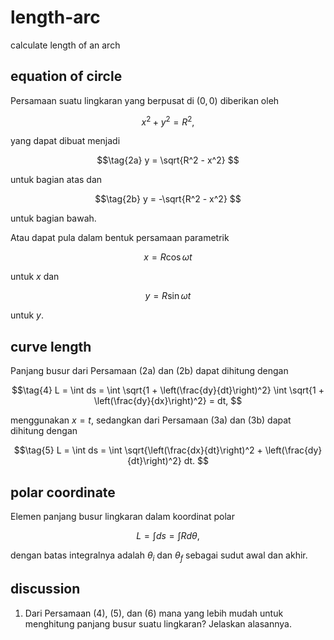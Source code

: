 # length-arc
calculate length of an arch


## equation of circle
Persamaan suatu lingkaran yang berpusat di $(0, 0)$ diberikan oleh

$$\tag{1}
x^2 + y^2 = R^2,
$$

yang dapat dibuat menjadi

$$\tag{2a}
y = \sqrt{R^2 - x^2}
$$

untuk bagian atas dan

$$\tag{2b}
y = -\sqrt{R^2 - x^2}
$$

untuk bagian bawah.

Atau dapat pula dalam bentuk persamaan parametrik

$$\tag{3a}
x = R \cos \omega t
$$

untuk $x$ dan

$$\tag{3b}
y = R \sin \omega t
$$

untuk $y$.


## curve length
Panjang busur dari Persamaan (2a) dan (2b) dapat dihitung dengan

$$\tag{4}
L = \int ds = \int \sqrt{1 + \left(\frac{dy}{dt}\right)^2} \int \sqrt{1 + \left(\frac{dy}{dx}\right)^2} = dt,
$$

menggunakan $x = t$, sedangkan dari Persamaan (3a) dan (3b) dapat dihitung dengan

$$\tag{5}
L = \int ds = \int \sqrt{\left(\frac{dx}{dt}\right)^2 + \left(\frac{dy}{dt}\right)^2} dt.
$$


## polar coordinate
Elemen panjang busur lingkaran dalam koordinat polar

$$\tag{6}
L = \int ds = \int R  d\theta,
$$

dengan batas integralnya adalah $\theta_i$ dan $\theta_f$ sebagai sudut awal dan akhir.


## discussion
1. Dari Persamaan (4), (5), dan (6) mana yang lebih mudah untuk menghitung panjang busur suatu lingkaran? Jelaskan alasannya.